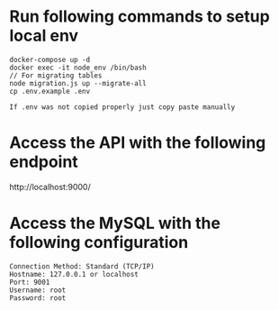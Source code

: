 # Run following commands to setup local env
```
docker-compose up -d
docker exec -it node_env /bin/bash
// For migrating tables
node migration.js up --migrate-all
cp .env.example .env
```
`If .env was not copied properly just copy paste manually`

# Access the API with the following endpoint
http://localhost:9000/

# Access the MySQL with the following configuration
```
Connection Method: Standard (TCP/IP)
Hostname: 127.0.0.1 or localhost
Port: 9001
Username: root
Password: root
```
